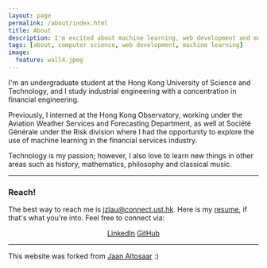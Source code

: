 ```yaml
---
layout: page
permalink: /about/index.html
title: About
description: I'm excited about machine learning, web development and many other things .
tags: [about, computer science, web development, machine learning]
image:
  feature: wall4.jpeg
---
```

I'm an undergraduate student at the Hong Kong University of Science and Technology, and I study industrial engineering with a concentration in financial engineering. 

Previously, I interned at the Hong Kong Observatory, working under the Aviation Weather Services and Forecasting Department, as well at Société Générale under the Risk division where I  had the opportunity to explore the use of machine learning in the financial services industry.

Technology is my passion; however, I also love to learn new things in other areas such as history, mathematics, philosophy and classical music.

---

### Reach!

The best way to reach me is [jzlau@connect.ust.hk](mailto:jzlau@connect.ust.hk). Here is my [resume]({{site.url}}/resume.pdf), if that's what you're into. Feel free to connect via:

<p style="text-align:center">
<a href="http://www.linkedin.com/"><i class="fab fa-linkedin"></i>LinkedIn</a>
<a href="https://github.com/jackylauu"><i class="fab fa-github"></i>GitHub</a>
</p>


---

This website was forked from [Jaan Altosaar](https://github.com/altosaar/jaan.io) :)






